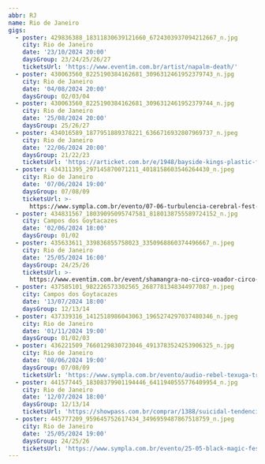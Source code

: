 ```yaml
---
abbr: RJ
name: Rio de Janeiro
gigs:
  - poster: 429836388_18311830639121660_6724303937094212667_n.jpg
    city: Rio de Janeiro
    date: '23/10/2024 20:00'
    daysGroup: 23/24/25/26/27
    ticketsUrl: 'https://www.eventim.com.br/artist/napalm-death/'
  - poster: 430063560_8225190384162681_3096312461952379743_n.jpg
    city: Rio de Janeiro
    date: '04/08/2024 20:00'
    daysGroup: 02/03/04
  - poster: 430063560_8225190384162681_3096312461952379744_n.jpg
    city: Rio de Janeiro
    date: '25/08/2024 20:00'
    daysGroup: 25/26/27
  - poster: 434016589_1877951889378221_6366716932807969737_n.jpeg
    city: Rio de Janeiro
    date: '22/06/2024 20:00'
    daysGroup: 21/22/23
    ticketsUrl: 'https://articket.com.br/e/1948/bayside-kings-plastic-fire'
  - poster: 434311395_297145870071211_4018158603546264430_n.jpeg
    city: Rio de Janeiro
    date: '07/06/2024 19:00'
    daysGroup: 07/08/09
    ticketsUrl: >-
      https://www.sympla.com.br/evento/07-06-turbulencia-cerebral-fest-facada-presto-baga-uzomi-teoria-do-caos/2402164
  - poster: 434831567_18039095095747581_8180138755589724152_n.jpg
    city: Campos dos Goytacazes
    date: '02/06/2024 18:00'
    daysGroup: 01/02
  - poster: 435633611_339836855758023_3350968860374496667_n.jpeg
    city: Rio de Janeiro
    date: '25/05/2024 16:00'
    daysGroup: 24/25/26
    ticketsUrl: >-
      https://www.eventim.com.br/event/shamangra-no-circo-voador-circo-voador-18550579/
  - poster: 437585101_982226573302565_2687781348344977087_n.jpeg
    city: Campos dos Goytacazes
    date: '13/07/2024 18:00'
    daysGroup: 12/13/14
  - poster: 437339316_1412518986043063_1965274297037480346_n.jpeg
    city: Rio de Janeiro
    date: '01/11/2024 19:00'
    daysGroup: 01/02/03
  - poster: 436221509_7660129830723046_4913783524253906325_n.jpg
    city: Rio de Janeiro
    date: '08/06/2024 19:00'
    daysGroup: 07/08/09
    ticketsUrl: 'https://www.sympla.com.br/evento/audio-rebel-texuga-trash-no-star-klitoria-e-mototaxi-08-06/2455167'
  - poster: 441577445_18308379901194446_6411940555776409954_n.jpg
    city: Rio de Janeiro
    date: '12/07/2024 18:00'
    daysGroup: 12/13/14
    ticketsUrl: 'https://showpass.com.br/comprar/1388/suicidal-tendencies'
  - poster: 445777209_959645752617434_3496959487867518759_n.jpeg
    city: Rio de Janeiro
    date: '25/05/2024 19:00'
    daysGroup: 24/25/26
    ticketsUrl: 'https://www.sympla.com.br/evento/25-05-black-magic-fest-vazio-sp-sangue-de-bode-doer-profana-resto-mityma/2399695'
---
```



